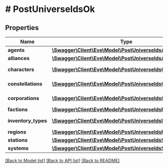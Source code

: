 # # PostUniverseIdsOk

## Properties

Name | Type | Description | Notes
------------ | ------------- | ------------- | -------------
**agents** | [**\Swagger\Client\Eve\Model\PostUniverseIdsAgent[]**](PostUniverseIdsAgent.md) | agents array | [optional] 
**alliances** | [**\Swagger\Client\Eve\Model\PostUniverseIdsAlliance[]**](PostUniverseIdsAlliance.md) | alliances array | [optional] 
**characters** | [**\Swagger\Client\Eve\Model\PostUniverseIdsCharacter[]**](PostUniverseIdsCharacter.md) | characters array | [optional] 
**constellations** | [**\Swagger\Client\Eve\Model\PostUniverseIdsConstellation[]**](PostUniverseIdsConstellation.md) | constellations array | [optional] 
**corporations** | [**\Swagger\Client\Eve\Model\PostUniverseIdsCorporation[]**](PostUniverseIdsCorporation.md) | corporations array | [optional] 
**factions** | [**\Swagger\Client\Eve\Model\PostUniverseIdsFaction[]**](PostUniverseIdsFaction.md) | factions array | [optional] 
**inventory_types** | [**\Swagger\Client\Eve\Model\PostUniverseIdsInventoryType[]**](PostUniverseIdsInventoryType.md) | inventory_types array | [optional] 
**regions** | [**\Swagger\Client\Eve\Model\PostUniverseIdsRegion[]**](PostUniverseIdsRegion.md) | regions array | [optional] 
**stations** | [**\Swagger\Client\Eve\Model\PostUniverseIdsStation[]**](PostUniverseIdsStation.md) | stations array | [optional] 
**systems** | [**\Swagger\Client\Eve\Model\PostUniverseIdsSystem[]**](PostUniverseIdsSystem.md) | systems array | [optional] 

[[Back to Model list]](../../README.md#documentation-for-models) [[Back to API list]](../../README.md#documentation-for-api-endpoints) [[Back to README]](../../README.md)


